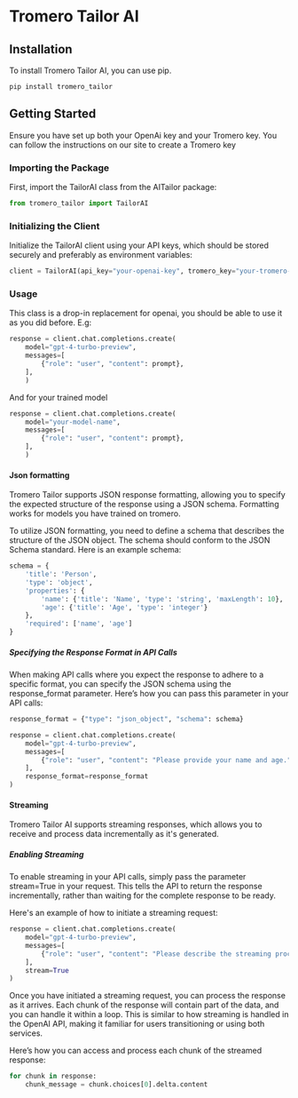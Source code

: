 # Tromero Tailor AI

## Installation

To install Tromero Tailor AI, you can use pip.

```
pip install tromero_tailor
```

## Getting Started

Ensure you have set up both your OpenAi key and your Tromero key. You can follow the instructions on our site to create a Tromero key

### Importing the Package

First, import the TailorAI class from the AITailor package:

```python
from tromero_tailor import TailorAI
```

### Initializing the Client

Initialize the TailorAI client using your API keys, which should be stored securely and preferably as environment variables:

```python
client = TailorAI(api_key="your-openai-key", tromero_key="your-tromero-key")
```

### Usage

This class is a drop-in replacement for openai, you should be able to use it as you did before. E.g:

```python
response = client.chat.completions.create(
    model="gpt-4-turbo-preview",
    messages=[
        {"role": "user", "content": prompt},
    ],
    )
```
And for your trained model

```python
response = client.chat.completions.create(
    model="your-model-name",
    messages=[
        {"role": "user", "content": prompt},
    ],
    )
```
#### Json formatting
Tromero Tailor supports JSON response formatting, allowing you to specify the expected structure of the response using a JSON schema. Formatting works for models you have trained on tromero.

To utilize JSON formatting, you need to define a schema that describes the structure of the JSON object. The schema should conform to the JSON Schema standard. Here is an example schema:
```python
schema = {
    'title': 'Person',
    'type': 'object',
    'properties': {
        'name': {'title': 'Name', 'type': 'string', 'maxLength': 10},
        'age': {'title': 'Age', 'type': 'integer'}
    },
    'required': ['name', 'age']
}
```
##### Specifying the Response Format in API Calls

When making API calls where you expect the response to adhere to a specific format, you can specify the JSON schema using the response_format parameter. Here’s how you can pass this parameter in your API calls:
```python
response_format = {"type": "json_object", "schema": schema}

response = client.chat.completions.create(
    model="gpt-4-turbo-preview",
    messages=[
        {"role": "user", "content": "Please provide your name and age."},
    ],
    response_format=response_format
)
```

#### Streaming
Tromero Tailor AI supports streaming responses, which allows you to receive and process data incrementally as it's generated.

##### Enabling Streaming
To enable streaming in your API calls, simply pass the parameter stream=True in your request. This tells the API to return the response incrementally, rather than waiting for the complete response to be ready.

Here's an example of how to initiate a streaming request:
```python
response = client.chat.completions.create(
    model="gpt-4-turbo-preview",
    messages=[
        {"role": "user", "content": "Please describe the streaming process."},
    ],
    stream=True
)
```

Once you have initiated a streaming request, you can process the response as it arrives. Each chunk of the response will contain part of the data, and you can handle it within a loop. This is similar to how streaming is handled in the OpenAI API, making it familiar for users transitioning or using both services.

Here’s how you can access and process each chunk of the streamed response:
```python
for chunk in response:
    chunk_message = chunk.choices[0].delta.content
```